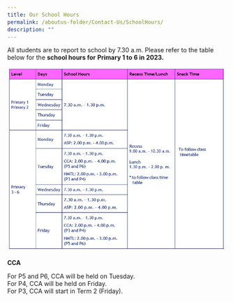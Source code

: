 ```yaml
---
title: Our School Hours
permalink: /aboutus-folder/Contact-Us/SchoolHours/
description: ""
---
```

All students are to report to school by 7.30 a.m.
Please refer to the table below for the **school hours for** **Primary 1 to 6 in 2023.**

![](/images/school%20curriculum%20hours1.jpeg)

**CCA**

For P5 and P6, CCA will be held on Tuesday.  
For P4, CCA will be held on Friday.  
For P3, CCA will start in Term 2 (Friday).
